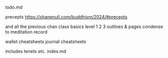 todo.md

precepts
https://shanenull.com/buddhism/2024/#precepts

and all the previous chan class basics
level 1 2 3 outlines & pages condense to meditation record 

wallet cheatsheets
journal cheatsheets

includes tenets etc.
index.md
